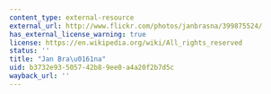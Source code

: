 ```yaml
---
content_type: external-resource
external_url: http://www.flickr.com/photos/janbrasna/399875524/
has_external_license_warning: true
license: https://en.wikipedia.org/wiki/All_rights_reserved
status: ''
title: "Jan Bra\u0161na"
uid: b3732e93-5057-42b8-9ee0-a4a20f2b7d5c
wayback_url: ''
---
```

